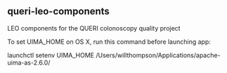 ## queri-leo-components

LEO components for the QUERI colonoscopy quality project

To set UIMA_HOME on OS X, run this command before launching app:

launchctl setenv UIMA_HOME /Users/willthompson/Applications/apache-uima-as-2.6.0/

